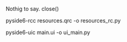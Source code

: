 Nothig to say.
close()

pyside6-rcc resources.qrc -o resources_rc.py

pyside6-uic main.ui -o ui_main.py